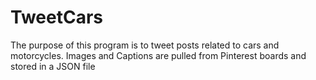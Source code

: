 # TweetCars
The purpose of this program is to tweet posts related to cars and motorcycles. Images and Captions are pulled from Pinterest boards and stored in a JSON file
